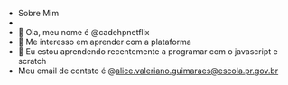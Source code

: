 - Sobre Mim
- 
- 👋 Ola, meu nome é @cadehpnetflix
- 👀 Me interesso em aprender com a plataforma
- 🌱 Eu estou aprendendo recentemente a programar com o javascript e scratch
- Meu email de contato é @alice.valeriano.guimaraes@escola.pr.gov.br
<!---
cadehpnetflix/cadehpnetflix is a ✨ special ✨ repository because its `README.md` (this file) appears on your GitHub profile.
You can click the Preview link to take a look at your changes.
--->
